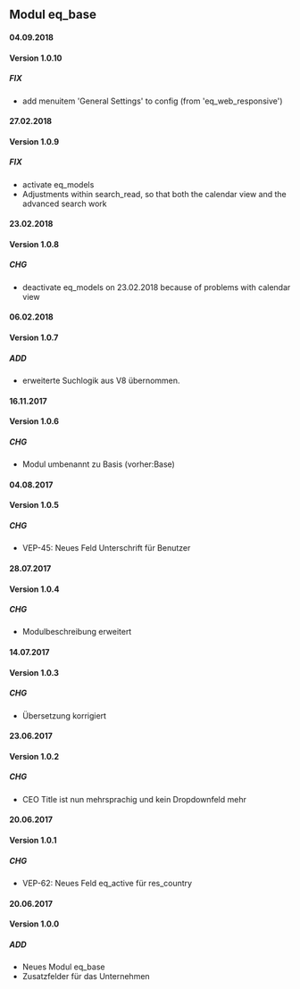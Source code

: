 ## Modul eq_base

#### 04.09.2018
#### Version 1.0.10
##### FIX
- add menuitem 'General Settings' to config (from 'eq_web_responsive')

#### 27.02.2018
#### Version 1.0.9
##### FIX
- activate eq_models
- Adjustments within search_read, so that both the calendar view and the advanced search work

#### 23.02.2018
#### Version 1.0.8
##### CHG
- deactivate eq_models on 23.02.2018 because of problems with calendar view

#### 06.02.2018
#### Version 1.0.7
##### ADD
- erweiterte Suchlogik aus V8 übernommen.

#### 16.11.2017
#### Version 1.0.6
##### CHG
- Modul umbenannt zu Basis (vorher:Base)

#### 04.08.2017
#### Version 1.0.5
##### CHG
- VEP-45: Neues Feld Unterschrift für Benutzer


#### 28.07.2017
#### Version 1.0.4
##### CHG
- Modulbeschreibung erweitert


#### 14.07.2017
#### Version 1.0.3
##### CHG
- Übersetzung korrigiert 


#### 23.06.2017
#### Version 1.0.2
##### CHG
- CEO Title ist nun mehrsprachig und kein Dropdownfeld mehr 


#### 20.06.2017
#### Version 1.0.1
##### CHG
- VEP-62: Neues Feld eq_active für res_country


#### 20.06.2017
#### Version 1.0.0
##### ADD
- Neues Modul eq_base
- Zusatzfelder für das Unternehmen

